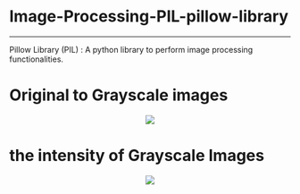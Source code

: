 # Image-Processing-PIL-pillow-library

---
Pillow Library (PIL) : A python library to perform image processing functionalities.

<H1><B>Original to Grayscale images</B></H1>
<p align="center">
  <img src="https://github.com/sabrinaMKE201073/test-html-coding/assets/95947484/6a3b9f94-76da-40bd-9402-e5952b635257">
</p>


<H1><B>the intensity of Grayscale Images</B></H1>
<p align="center">
  <img src="https://github.com/sabrinaMKE201073/test-html-coding/assets/95947484/27085184-239a-4598-a5c4-e59028d77494">
</p>

